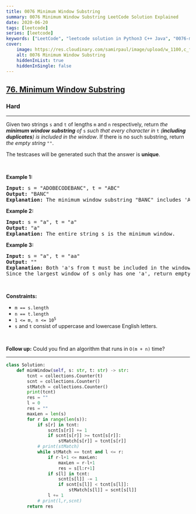 ```yaml
---
title: 0076 Minimum Window Substring
summary: 0076 Minimum Window Substring LeetCode Solution Explained
date: 2020-06-20
tags: [leetcode]
series: [leetcode]
keywords: ["LeetCode", "leetcode solution in Python3 C++ Java", "0076-minimum-window-substring LeetCode Solution Explained"]
cover:
    image: https://res.cloudinary.com/samirpaul/image/upload/w_1100,c_fit,co_rgb:FFFFFF,l_text:Arial_75_bold:0076 Minimum Window Substring - Solution Explained/problem-solving.webp
    alt: 0076 Minimum Window Substring
    hiddenInList: true
    hiddenInSingle: false
---
```



<h2><a href="https://leetcode.com/problems/minimum-window-substring">76. Minimum Window Substring</a></h2><h3>Hard</h3><hr><p>Given two strings <code>s</code> and <code>t</code> of lengths <code>m</code> and <code>n</code> respectively, return <em>the <strong>minimum window</strong></em> <span data-keyword="substring-nonempty"><strong><em>substring</em></strong></span><em> of </em><code>s</code><em> such that every character in </em><code>t</code><em> (<strong>including duplicates</strong>) is included in the window</em>. If there is no such substring, return <em>the empty string </em><code>&quot;&quot;</code>.</p>

<p>The testcases will be generated such that the answer is <strong>unique</strong>.</p>

<p>&nbsp;</p>
<p><strong class="example">Example 1:</strong></p>

<pre>
<strong>Input:</strong> s = &quot;ADOBECODEBANC&quot;, t = &quot;ABC&quot;
<strong>Output:</strong> &quot;BANC&quot;
<strong>Explanation:</strong> The minimum window substring &quot;BANC&quot; includes &#39;A&#39;, &#39;B&#39;, and &#39;C&#39; from string t.
</pre>

<p><strong class="example">Example 2:</strong></p>

<pre>
<strong>Input:</strong> s = &quot;a&quot;, t = &quot;a&quot;
<strong>Output:</strong> &quot;a&quot;
<strong>Explanation:</strong> The entire string s is the minimum window.
</pre>

<p><strong class="example">Example 3:</strong></p>

<pre>
<strong>Input:</strong> s = &quot;a&quot;, t = &quot;aa&quot;
<strong>Output:</strong> &quot;&quot;
<strong>Explanation:</strong> Both &#39;a&#39;s from t must be included in the window.
Since the largest window of s only has one &#39;a&#39;, return empty string.
</pre>

<p>&nbsp;</p>
<p><strong>Constraints:</strong></p>

<ul>
	<li><code>m == s.length</code></li>
	<li><code>n == t.length</code></li>
	<li><code>1 &lt;= m, n &lt;= 10<sup>5</sup></code></li>
	<li><code>s</code> and <code>t</code> consist of uppercase and lowercase English letters.</li>
</ul>

<p>&nbsp;</p>
<p><strong>Follow up:</strong> Could you find an algorithm that runs in <code>O(m + n)</code> time?</p>


---




```python
class Solution:
    def minWindow(self, s: str, t: str) -> str:
        tcnt = collections.Counter(t)
        scnt = collections.Counter()
        stMatch = collections.Counter()
        print(tcnt)
        res = ""
        l = 0
        res = ""
        maxLen = len(s)
        for r in range(len(s)):
            if s[r] in tcnt:
                scnt[s[r]] += 1
                if scnt[s[r]] >= tcnt[s[r]]:
                    stMatch[s[r]] = tcnt[s[r]]
            # print(stMatch)
            while stMatch == tcnt and l <= r:
                if r-l+1 <= maxLen:
                    maxLen = r-l+1
                    res = s[l:r+1]
                if s[l] in tcnt: 
                    scnt[s[l]] -= 1
                    if scnt[s[l]] < tcnt[s[l]]:
                        stMatch[s[l]] = scnt[s[l]]
                l += 1
            # print(l,r,scnt)
        return res
```
